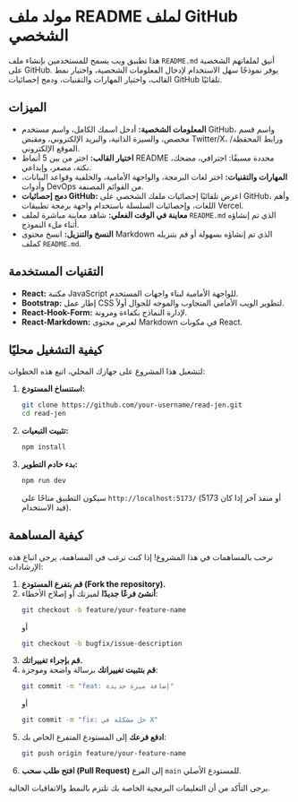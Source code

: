 # مولد ملف README لملف GitHub الشخصي

هذا تطبيق ويب يسمح للمستخدمين بإنشاء ملف `README.md` أنيق لملفاتهم الشخصية على GitHub. يوفر نموذجًا سهل الاستخدام لإدخال المعلومات الشخصية، واختيار نمط القالب، واختيار المهارات والتقنيات، ودمج إحصائيات GitHub تلقائيًا.

## الميزات

*   **المعلومات الشخصية:** أدخل اسمك الكامل، واسم مستخدم GitHub، واسم قسم مخصص، والسيرة الذاتية، والبريد الإلكتروني، ومقبض Twitter/X، ورابط المحفظة/الموقع الإلكتروني.
*   **اختيار القالب:** اختر من بين 5 أنماط README محددة مسبقًا: احترافي، مضحك، نكتة، مصغر، وإبداعي.
*   **المهارات والتقنيات:** اختر لغات البرمجة، والواجهة الأمامية، والخلفية وقواعد البيانات، وأدوات DevOps من القوائم المصنفة.
*   **دمج إحصائيات GitHub:** اعرض تلقائيًا إحصائيات ملفك الشخصي على GitHub، وأهم اللغات، وإحصائيات السلسلة باستخدام واجهة برمجة تطبيقات Vercel.
*   **معاينة في الوقت الفعلي:** شاهد معاينة مباشرة لملف `README.md` الذي تم إنشاؤه أثناء ملء النموذج.
*   **النسخ والتنزيل:** انسخ محتوى Markdown الذي تم إنشاؤه بسهولة أو قم بتنزيله كملف `README.md`.

## التقنيات المستخدمة

*   **React:** مكتبة JavaScript للواجهة الأمامية لبناء واجهات المستخدم.
*   **Bootstrap:** إطار عمل CSS لتطوير الويب الأمامي المتجاوب والموجه للجوال أولاً.
*   **React-Hook-Form:** لإدارة النماذج بكفاءة ومرونة.
*   **React-Markdown:** لعرض محتوى Markdown في مكونات React.

## كيفية التشغيل محليًا

لتشغيل هذا المشروع على جهازك المحلي، اتبع هذه الخطوات:

1.  **استنساخ المستودع:**
    ```bash
    git clone https://github.com/your-username/read-jen.git
    cd read-jen
    ```
2.  **تثبيت التبعيات:**
    ```bash
    npm install
    ```
3.  **بدء خادم التطوير:**
    ```bash
    npm run dev
    ```
    سيكون التطبيق متاحًا على `http://localhost:5173/` (أو منفذ آخر إذا كان 5173 قيد الاستخدام).

## كيفية المساهمة

نرحب بالمساهمات في هذا المشروع! إذا كنت ترغب في المساهمة، يرجى اتباع هذه الإرشادات:

1.  **قم بتفرع المستودع (Fork the repository).**
2.  **أنشئ فرعًا جديدًا** لميزتك أو إصلاح الأخطاء:
    ```bash
    git checkout -b feature/your-feature-name
    ```
    أو
    ```bash
    git checkout -b bugfix/issue-description
    ```
3.  **قم بإجراء تغييراتك.**
4.  **قم بتثبيت تغييراتك** برسالة واضحة وموجزة:
    ```bash
    git commit -m "feat: إضافة ميزة جديدة"
    ```
    أو
    ```bash
    git commit -m "fix: حل مشكلة في X"
    ```
5.  **ادفع فرعك** إلى المستودع المتفرع الخاص بك:
    ```bash
    git push origin feature/your-feature-name
    ```
6.  **افتح طلب سحب (Pull Request)** إلى الفرع `main` للمستودع الأصلي.

يرجى التأكد من أن التعليمات البرمجية الخاصة بك تلتزم بالنمط والاتفاقيات الحالية.
